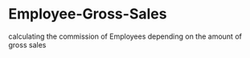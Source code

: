 # Employee-Gross-Sales
calculating the commission of Employees depending on the amount of gross sales
